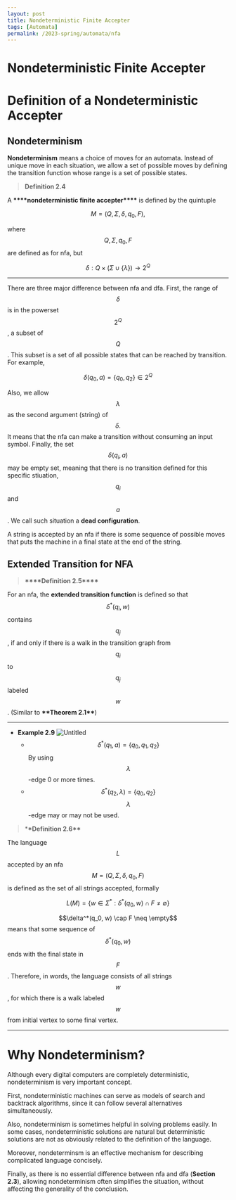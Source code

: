 ```yaml
---
layout: post
title: Nondeterministic Finite Accepter
tags: [Automata]
permalink: /2023-spring/automata/nfa
---
```


# Nondeterministic Finite Accepter

# Definition of a Nondeterministic Accepter

## Nondeterminism

**Nondeterminism** means a choice of moves for an automata. Instead of unique move in each situation, we allow a set of possible moves by defining the transition function whose range is a set of possible states.

> **Definition 2.4**

A **\*\*\*\***nondeterministic finite accepter**\*\*\*\*** is defined by the quintuple

$$
M=(Q,\Sigma, \delta, q_0, F),
$$

where $$Q,\Sigma, q_0, F$$ are defined as for nfa, but

$$
\delta: Q\times (\Sigma\cup\{\lambda\})\rightarrow 2^Q
$$

---

There are three major difference between nfa and dfa. First, the range of $$\delta$$ is in the powerset $$2^Q$$, a subset of $$Q$$. This subset is a set of all possible states that can be reached by transition. For example,

$$
\delta(q_0, a)=\{q_0, q_2\} \in 2^Q
$$

Also, we allow $$\lambda$$ as the second argument (string) of $$\delta.$$ It means that the nfa can make a transition without consuming an input symbol. Finally, the set $$\delta(q_i, a)$$ may be empty set, meaning that there is no transition defined for this specific stiuation, $$q_i$$ and $$a$$. We call such situation a **dead configuration**.

A string is accepted by an nfa if there is some sequence of possible moves that puts the machine in a final state at the end of the string.

## Extended Transition for NFA

> ************\*\*\*\*************Definition 2.5************\*\*\*\*************

For an nfa, the **extended transition function** is defined so that $$\delta^*(q_i, w)$$ contains $$q_j$$, if and only if there is a walk in the transition graph from $$q_i$$ to $$q_j$$ labeled $$w$$. (Similar to **\*\***Theorem 2.1**\*\***)

---

- **Example 2.9**
  ![Untitled](Nondeterministic%20Finite%20Accepter%2083a7c32fbaa847b9ba085e1a29a8eb53/Untitled.png)
  - $$\delta^*(q_1, a) = \{q_0, q_1, q_2\}$$ By using $$\lambda$$ -edge 0 or more times.
  - $$\delta^*(q_2, \lambda) = \{q_0, q_2\}$$ $$\lambda$$-edge may or may not be used.

> \***\*Definition 2.6\*\***

The language $$L$$ accepted by an nfa $$M=(Q,\Sigma, \delta, q_0, F)$$ is defined as the set of all strings accepted, formally

$$
L(M) = \{w\in\Sigma^*: \delta^*(q_0, w) \cap F \neq \emptyset\}
$$

$$\delta^*(q_0, w) \cap F \neq \empty$$ means that some sequence of $$\delta^*(q_0, w)$$ ends with the final state in $$F$$. Therefore, in words, the language consists of all strings $$w$$ , for which there is a walk labeled $$w$$ from initial vertex to some final vertex.

---

# Why Nondeterminism?

Although every digital computers are completely deterministic, nondeterminism is very important concept.

First, nondeterministic machines can serve as models of search and backtrack algorithms, since it can follow several alternatives simultaneously.

Also, nondeterminism is sometimes helpful in solving problems easily. In some cases, nondeterministic solutions are natural but deterministic solutions are not as obviously related to the definition of the language.

Moreover, nondeterminsm is an effective mechanism for describing complicated language concisely.

Finally, as there is no essential difference between nfa and dfa (**Section 2.3**), allowing nondeterminism often simplifies the situation, without affecting the generality of the conclusion.
